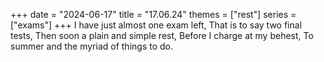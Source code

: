 +++
date = "2024-06-17"
title = "17.06.24"
themes = ["rest"]
series = ["exams"]
+++
I have just almost one exam left,
That is to say two final tests,
Then soon a plain and simple rest,
Before I charge at my behest,
To summer and the myriad of things to do.
